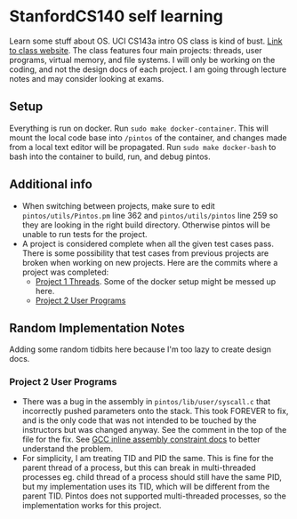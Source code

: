 # StanfordCS140 self learning
Learn some stuff about OS. UCI CS143a intro OS class is kind of bust. [Link to class website](http://web.stanford.edu/~ouster/cgi-bin/cs140-spring20/index.php). The class features four main projects: threads, user programs, virtual memory, and file systems. I will only be working on the coding, and not the design docs of each project. I am going through lecture notes and may consider looking at exams.

## Setup
Everything is run on docker. Run `sudo make docker-container`. This will mount the local code base into `/pintos` of the container, and changes made from a local text editor will be propagated. Run `sudo make docker-bash` to bash into the container to build, run, and debug pintos.

## Additional info
* When switching between projects, make sure to edit `pintos/utils/Pintos.pm` line 362 and `pintos/utils/pintos` line 259 so they are looking in the right build directory. Otherwise pintos will be unable to run tests for the project.
* A project is considered complete when all the given test cases pass. There is some possibility that test cases from previous projects are broken when working on new projects. Here are the commits where a project was completed:
  * [Project 1 Threads](https://github.com/caojoshua/StanfordCS140/tree/ec0d98c73b93d8ff03eaeffa0d05de29efb6d827). Some of the docker setup might be messed up here.
  * [Project 2 User Programs](https://github.com/caojoshua/StanfordCS140/tree/cce3d0c15f86a31a0621c84ddfa0847799169517)

## Random Implementation Notes
Adding some random tidbits here because I'm too lazy to create design docs.

### Project 2 User Programs
* There was a bug in the assembly in `pintos/lib/user/syscall.c` that incorrectly pushed parameters onto the stack. This took FOREVER to fix, and is the only code that was not intended to be touched by the instructors but was changed anyway. See the comment in the top of the file for the fix. See [GCC inline assembly constraint docs](https://www.felixcloutier.com/documents/gcc-asm.html#constraints) to better understand the problem.
* For simplicity, I am treating TID and PID the same. This is fine for the parent thread of a process, but this can break in multi-threaded processes eg. child thread of a process should still have the same PID, but my implementation uses its TID, which will be different from the parent TID. Pintos does not supported multi-threaded processes, so the implementation works for this project.

